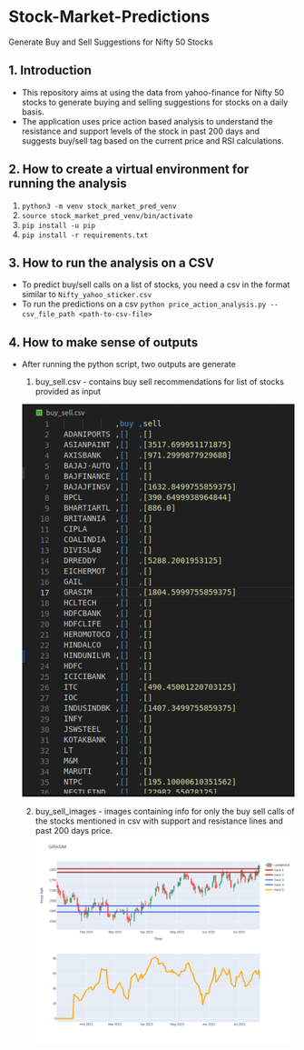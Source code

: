 # Stock-Market-Predictions
Generate Buy and Sell Suggestions for Nifty 50 Stocks

## 1. Introduction

- This repository aims at using the data from yahoo-finance for Nifty 50 stocks to generate buying and selling suggestions for stocks on a daily basis.
- The application uses price action based analysis to understand the resistance and support levels of the stock in past 200 days and suggests buy/sell tag based on the current price and RSI calculations.

## 2. How to create a virtual environment for running the analysis

1. `python3 -m venv stock_market_pred_venv`
2. `source stock_market_pred_venv/bin/activate`
3. `pip install -u pip`
4. `pip install -r requirements.txt`

## 3. How to run the analysis on a CSV

- To predict buy/sell calls on a list of stocks, you need a csv in the format similar to `Nifty_yahoo_sticker.csv`
- To run the predictions on a csv `python price_action_analysis.py --csv_file_path <path-to-csv-file>`

## 4. How to make sense of outputs

- After running the python script, two outputs are generate
    1. buy_sell.csv - contains buy sell recommendations for list of stocks provided as input

    ![buy_sell.csv](./readme_images/buy_sell.png)


    2. buy_sell_images - images containing info for only the buy sell calls of the stocks mentioned in csv with support and resistance lines and past 200 days price.
    ![buy_sell_images](./readme_images/SELL_end_1804.5999755859375.png)
